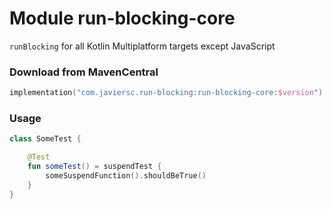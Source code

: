 # Module run-blocking-core

`runBlocking` for all Kotlin Multiplatform targets except JavaScript

### Download from MavenCentral

```kotlin
implementation("com.javiersc.run-blocking:run-blocking-core:$version")
```

### Usage

```kotlin
class SomeTest {

    @Test 
    fun someTest() = suspendTest { 
        someSuspendFunction().shouldBeTrue()
    }
}
```
